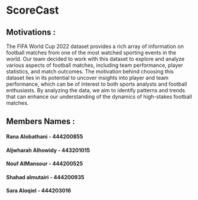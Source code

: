 # ScoreCast

## Motivations :
The FIFA World Cup 2022 dataset provides a rich array of information on football matches from one of the most watched sporting events in the world. Our team decided to work with this dataset to explore and analyze various aspects of football matches, including team performance, player statistics, and match outcomes. The motivation behind choosing this dataset lies in its potential to uncover insights into player and team performance, which can be of interest to both sports analysts and football enthusiasts. By analyzing the data, we aim to identify patterns and trends that can enhance our understanding of the dynamics of high-stakes football matches.



## Members Names :
#### Rana Alobathani - 444200855
#### Aljwharah Alhowidy - 443201015
#### Nouf AlMansour - 444200525
#### Shahad almutairi - 444200935
#### Sara Aloqiel  - 444203016


